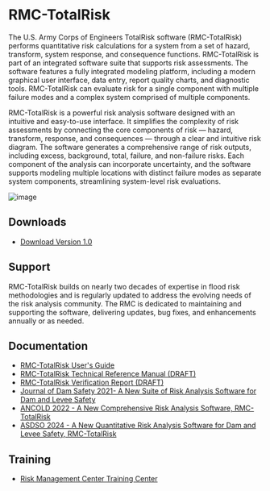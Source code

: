 # RMC-TotalRisk
The U.S. Army Corps of Engineers TotalRisk software (RMC-TotalRisk) performs quantitative risk calculations for a system from a set of hazard, transform, system response, and consequence functions. RMC-TotalRisk is part of an integrated software suite that supports risk assessments. The software features a fully integrated modeling platform, including a modern graphical user interface, data entry, report quality charts, and diagnostic tools. RMC-TotalRisk can evaluate risk for a single component with multiple failure modes and a complex system comprised of multiple components.

RMC-TotalRisk is a powerful risk analysis software designed with an intuitive and easy-to-use interface. It simplifies the complexity of risk assessments by connecting the core components of risk — hazard, transform, response, and consequences — through a clear and intuitive risk diagram. The software generates a comprehensive range of risk outputs, including excess, background, total, failure, and non-failure risks. Each component of the analysis can incorporate uncertainty, and the software supports modeling multiple locations with distinct failure modes as separate system components, streamlining system-level risk evaluations.

![image](https://github.com/user-attachments/assets/a013e61c-f9c0-4cef-bbe9-817768da6e74)

## Downloads
* [Download Version 1.0](https://github.com/USACE-RMC/RMC-TotalRisk/releases/download/v1.0/RMC-TotalRisk.v1.0.zip)

## Support
RMC-TotalRisk builds on nearly two decades of expertise in flood risk methodologies and is regularly updated to address the evolving needs of the risk analysis community. The RMC is dedicated to maintaining and supporting the software, delivering updates, bug fixes, and enhancements annually or as needed.

## Documentation
* [RMC-TotalRisk User's Guide](https://usace-rmc.github.io/RMC-TotalRisk-Users-Guide/1_0/)
* [RMC-TotalRisk Technical Reference Manual (DRAFT)](https://github.com/user-attachments/files/17684820/RMC-TR-2023-XX.-.Quantitative.Risk.Analysis.with.RMC-TotalRisk.-.06-14-23.pdf)
* [RMC-TotalRisk Verification Report (DRAFT)](https://github.com/user-attachments/files/17684821/RMC-TR-2023-XX.-.Verification.of.the.RMC-TotalRisk.Software.-.06-15-23.pdf)
* [Journal of Dam Safety 2021- A New Suite of Risk Analysis Software for Dam and Levee Safety](https://github.com/user-attachments/files/17684829/18.3_Smith_NewSuiteRiskAnalysis.pdf)
* [ANCOLD 2022 - A New Comprehensive Risk Analysis Software, RMC-TotalRisk](https://github.com/user-attachments/files/17684796/ANCOLD.-.2022.-.A.new.comprehensive.risk.analysis.software.RMC-TotalRisk.pdf)
* [ASDSO 2024 - A New Quantitative Risk Analysis Software for Dam and Levee Safety, RMC-TotalRisk](https://github.com/user-attachments/files/17684807/ASDSO.-.2024.-.New.Quantitative.Risk.Analysis.Software.RMC-TotalRisk.pdf)

## Training
* [Risk Management Center Training Center](https://www.rmc.usace.army.mil/Training/)
